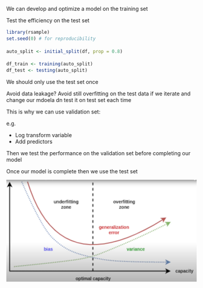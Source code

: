 ---
---

We can develop and optimize a model on the training set

Test the efficiency on the test set

````r
library(rsample)
set.seed(0) # for reproducibility

auto_split <- initial_split(df, prop = 0.8)

df_train <- training(auto_split)
df_test <- testing(auto_split)
````

We should only use the test set once

Avoid data leakage?
Avoid still overfitting on the test data if we iterate and change our mdoela dn test it on test set each time

This is why we can use validation set:

e.g.

* Log transform variable
* Add predictors

Then we test the performance on the validation set before completing our model

Once our model is complete then we use the test set

![Screenshot 2023-05-07 at 4.23.11 PM.png](Image%20Bank/Screenshot%202023-05-07%20at%204.23.11%20PM.png)
